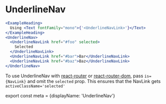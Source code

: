 # UnderlineNav

```.jsx
<ExampleHeading>
  Using <Text fontFamily="mono">{'<UnderlineNavLink>'}</Text>
</ExampleHeading>
<UnderlineNav>
  <UnderlineNavLink href="#foo" selected>
    Selected
  </UnderlineNavLink>
  <UnderlineNavLink href="#bar">Bar</UnderlineNavLink>
  <UnderlineNavLink href="#baz">Baz</UnderlineNavLink>
</UnderlineNav>
```

  To use UnderlineNav with [react-router](https://github.com/ReactTraining/react-router) or
  [react-router-dom](https://www.npmjs.com/package/react-router-dom), pass
  ```is={NavLink}``` and omit the ```selected``` prop.
  This ensures that the NavLink gets ```activeClassName='selected'```


export const meta = {displayName: 'UnderlineNav'}
